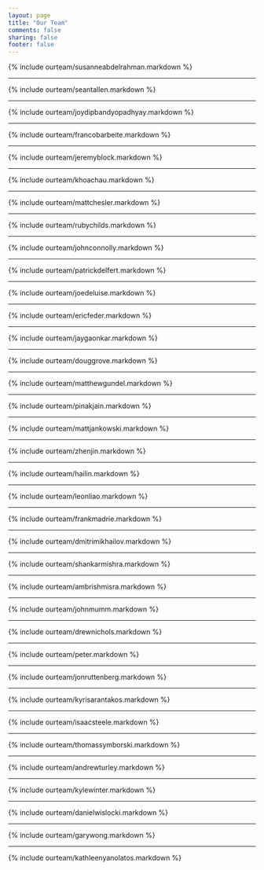 ```yaml
---
layout: page
title: "Our Team"
comments: false
sharing: false
footer: false
---
```

{% include ourteam/susanneabdelrahman.markdown %}
****
{% include ourteam/seantallen.markdown %}
****
{% include ourteam/joydipbandyopadhyay.markdown %}
****
{% include ourteam/francobarbeite.markdown %}
****
{% include ourteam/jeremyblock.markdown %}
****
{% include ourteam/khoachau.markdown %}
****
{% include ourteam/mattchesler.markdown %}
****
{% include ourteam/rubychilds.markdown %}
****
{% include ourteam/johnconnolly.markdown %}
****
{% include ourteam/patrickdelfert.markdown %}
****
{% include ourteam/joedeluise.markdown %}
****
{% include ourteam/ericfeder.markdown %}
****
{% include ourteam/jaygaonkar.markdown %}
****
{% include ourteam/douggrove.markdown %}
****
{% include ourteam/matthewgundel.markdown %}
****
{% include ourteam/pinakjain.markdown %}
****
{% include ourteam/mattjankowski.markdown %}
****
{% include ourteam/zhenjin.markdown %}
****
{% include ourteam/hailin.markdown %}
****
{% include ourteam/leonliao.markdown %}
****
{% include ourteam/frankmadrie.markdown %}
****
{% include ourteam/dmitrimikhailov.markdown %}
****
{% include ourteam/shankarmishra.markdown %}
****
{% include ourteam/ambrishmisra.markdown %}
****
{% include ourteam/johnmumm.markdown %}
****
{% include ourteam/drewnichols.markdown %}
****
{% include ourteam/peter.markdown %}
****
{% include ourteam/jonruttenberg.markdown %}
****
{% include ourteam/kyrisarantakos.markdown %}
****
{% include ourteam/isaacsteele.markdown %}
****
{% include ourteam/thomassymborski.markdown %}
****
{% include ourteam/andrewturley.markdown %}
****
{% include ourteam/kylewinter.markdown %}
****
{% include ourteam/danielwislocki.markdown %}
****
{% include ourteam/garywong.markdown %}
****
{% include ourteam/kathleenyanolatos.markdown %}
